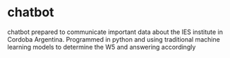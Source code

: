 # chatbot

chatbot prepared to communicate important data about the IES institute in Cordoba Argentina.
Programmed in python and using traditional machine learning models to determine the W5 and answering accordingly
